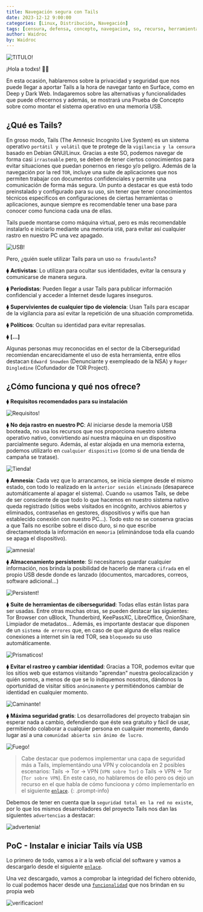 ```yaml
---
title: Navegación segura con Tails
date: 2023-12-12 9:00:00
categories: [Linux, Distribución, Navegación]
tags: [censura, defensa, concepto, navegacion, so, recurso, herramienta, tutorial, darkweb, tor, censura]    
author: Waidroc
by: Waidroc
---
```


![TITULO!](/assets/img/2023-12-12/Tails.png)


¡Hola a todxs!  👋🏻 

En esta ocasión, hablaremos sobre la privacidad y seguridad que nos puede llegar a aportar Tails a la hora de navegar tanto en Surface, como en Deep y Dark Web. Indagaremos sobre las alternativas y funcionalidades que puede ofrecernos y además, se mostrará una Prueba de Concepto sobre como montar el sistema operativo en una memoria USB.

## ¿Qué es Tails? #

En groso modo, Tails (The Amnesic Incognito Live System) es un sistema operativo `portátil y volátil` que te protege de la `vigilancia y la censura` basado en Debian GNU/Linux. Gracias a este SO, podemos navegar de forma casi `irrasteable` pero, se deben de tener ciertos conocimientos para evitar situaciones que puedan ponernos en riesgo y/o peligro.
Además de la navegación por la red `TOR`, incluye una suite de aplicaciones que nos permiten trabajar con documentos confidenciales y permite una comunicación de forma más segura.
Un punto a destacar es que está todo preinstalado y configurado para su uso, sin tener que tener conocimientos técnicos especificos en configuraciones de ciertas herramientas o aplicaciones, aunque siempre es recomendable tener una base para conocer como funciona cada una de ellas.

Tails puede montarse como máquina virtual, pero es más recomendable instalarlo e iniciarlo mediante una memoria `USB`, para evitar así cualquier rastro en nuestro PC una vez apagado.

![USB!](/assets/img/2023-12-12/laptop.png)

Pero, ¿quién suele utilizar Tails para un uso `no fraudulento`?

⧫ **Activistas**: Lo utilizan para ocultar sus identidades, evitar la censura y comunicarse de manera segura.

⧫ **Periodistas**: Pueden llegar a usar Tails para publicar información confidencial y acceder a Internet desde lugares inseguros.

⧫ **Supervivientes de cualquier tipo de violencia**: Usan Tails para escapar de la vigilancia para así evitar la repetición de una situación comprometida.

⧫ **Políticos**: Ocultan su identidad para evitar represalias.

⧫ **[...]**

Algunas personas muy reconocidas en el sector de la Ciberseguridad recomiendan encarecidamente el uso de esta herramienta, entre ellos destacan `Edward Snowden` (Denunciante y exempleado de la NSA) y `Roger Dingledine` (Cofundador de TOR Project).

## ¿Cómo funciona y qué nos ofrece? #

⧫ **Requisitos recomendados para su instalación**

![Requisitos!](/assets/img/2023-12-12/requisitos.png)

⧫ **No deja rastro en nuestro PC**: Al iniciarse desde la memoria USB booteada, no usa los recursos que nos proporciona nuestro sistema operativo nativo, convirtiendo así nuestra máquina en un dispositivo parcialmente seguro. Además, al estar alojada en una memoria externa, podemos utilizarlo en `cualquier dispositivo` (como si de una tienda de campaña se tratase).

![Tienda!](/assets/img/2023-12-12/anywhere.png)

⧫ **Amnesia**: Cada vez que lo arrancamos, se inicia siempre desde el mismo estado, con todo lo realizado en la `anterior sesión eliminado` (desaparece automáticamente al apagar el sistema). Cuando `no` usamos Tails, se debe de ser consciente de que todo lo que hacemos en nuestro sistema nativo queda registrado (sitios webs visitados en incógnito, archivos abiertos y eliminados, contraseñas en gestores, dispositivos y wifis que han establecido conexión con nuestro PC...). Todo esto no se conserva gracias a que Tails no escribe sobre el disco duro, si no que escribe directamentetoda la información en `memoria` (eliminándose toda ella cuando se apaga el dispositivo).

![amnesia!](/assets/img/2023-12-12/amnesia.png)

⧫ **Almacenamiento persistente**: Si necesitamos guardar cualquier información, nos brinda la posibilidad de hacerlo de manera `cifrada` en el propio USB desde donde es lanzado (documentos, marcadores, correos, software adicional...)

![Persistent!](/assets/img/2023-12-12/persistent-storage.png)

⧫ **Suite de herramientas de ciberseguridad**: Todas ellas están listas para ser usadas. Entre otras muchas otras, se pueden destacar las siguientes: Tor Browser con uBlock, Thunderbird, KeePassXC, LibreOffice, OnionShare, Limpiador de metadatos... Además, es importante destacar que disponen de un `sistema de errores` que, en caso de que alguna de ellas realice conexiones a internet sin la red TOR, sea `bloqueado` su uso automáticamente.

![Prismaticos!](/assets/img/2023-12-12/toolbox.png)

⧫ **Evitar el rastreo y cambiar identidad**: Gracias a TOR, podemos evitar que los sitios web que estamos visitando "aprendan" nuestra geolocalización y quién somos, a menos de que se lo indiquemos nosotros, dándonos la oportunidad de visitar sitios `anónimamente` y permitiéndonos cambiar de identidad en cualquier momento.

![Caminante!](/assets/img/2023-12-12/footprints.png)

⧫ **Máxima seguridad gratis**: Los desarrolladores del proyecto trabajan sin esperar nada a cambio, defendiendo que éste sea gratuito y fácil de usar, permitiendo colaborar a cualquier persona en cualquier momento, dando lugar así a una `comunidad abierta sin ánimo de lucro`. 

![Fuego!](/assets/img/2023-12-12/fire.png)


> Cabe destacar que podemos implementar una capa de seguridad más a Tails, implementándo una VPN y colocandola en 2 posibles escenarios: Tails → Tor → VPN (`VPN sobre Tor`) o Tails → VPN → Tor (`Tor sobre VPN`). En este caso, no hablaremos de ello pero os dejo un recurso en el que habla de cómo funcioona y cómo implementarlo en el siguiente [`enlace`](https://www.privacyaffairs.com/vpn-with-tails/).
{: .prompt-info}

Debemos de tener en cuenta que la `seguridad total en la red no existe`, por lo que los mismos desarrolladores del proyecto Tails nos dan las siguientes `advertencias` a destacar:

![advertenia!](/assets/img/2023-12-12/advertencias.png)

## PoC - Instalar e iniciar Tails vía USB #

Lo primero de todo, vamos a ir a la web oficial del software y vamos a descargarlo desde el siguiente [`enlace`](https://download.tails.net/tails/stable/tails-amd64-5.20/tails-amd64-5.20.img).

Una vez descargado, vamos a comprobar la integridad del fichero obtenido, lo cual podemos hacer desde una [`funcionalidad`](https://tails.net/install/download/index.es.html) que nos brindan en su propia web

![verificacion!](/assets/img/2023-12-12/verificacion.png)


